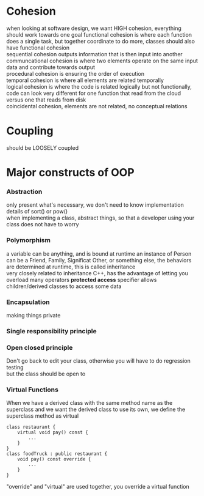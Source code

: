 # Cohesion
when looking at software design, we want HIGH cohesion, everything should work towards one goal
functional cohesion is where each function does a single task, but together coordinate to do more, classes should also have functional cohesion  
sequential cohesion outputs information that is then input into another  
communcational cohesion is where two elements operate on the same input data and contribute towards output  
procedural cohesion is ensuring the order of execution  
temporal cohesion is where all elements are related temporally  
logical cohesion is where the code is related logically but not functionally, code can look very different for one function that read from the cloud versus one that reads from disk  
coincidental cohesion, elements are not related, no conceptual relations

# Coupling
should be LOOSELY coupled

# Major constructs of OOP
### Abstraction
only present what's necessary, we don't need to know implementation details of sort() or pow()  
when implementing a class, abstract things, so that a developer using your class does not have to worry  

### Polymorphism
a variable can be anything, and is bound at runtime
an instance of Person can be a Friend, Family, Significat Other, or something else, the behaviors are determined at runtime, this is called inheritance  
very closely related to inheritance
C++, has the advantage of letting you overload many operators
**protected access** specifier allows children/derived classes to access some data

### Encapsulation
making things private

### Single responsibility principle

### Open closed principle
Don't go back to edit your class, otherwise you will have to do regression testing  
but the class should be open to 

### Virtual Functions
When we have a derived class with the same method name as the superclass and we want the derived class to use its own, we define the superclass method as virtual
```
class restaurant {
	virtual void pay() const {
		...
	}
}	
class foodTruck : public restaurant {
	void pay() const override {
		...
	}
}
```
"override" and "virtual" are used together, you override a virtual function
